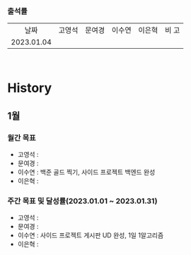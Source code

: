 ### 출석률

<table style="text-align: center;">
<tr>
<td>날짜</td>
<td>고영석</td>
<td>문여경</td>
<td>이수연</td>
<td>이은혁</td>
<td>비 고</td>
</tr>
<tr>
<td>2023.01.04</td>
<td></td>
<td></td>
<td></td>
<td></td>
<td></td>
</tr>
</table>

</br>

# History

## 1월

### 월간 목표

- 고영석 : 
- 문여경 : 
- 이수연 : 백준 골드 찍기, 사이드 프로젝트 백엔드 완성
- 이은혁 : 


### 주간 목표 및 달성률(2023.01.01 ~ 2023.01.31)

- 고영석 : 
- 문여경 : 
- 이수연 : 사이드 프로젝트 게시판 UD 완성, 1일 1알고리즘
- 이은혁 : 
